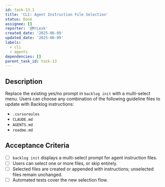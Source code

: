 ```yaml
---
id: task-13.1
title: 'CLI: Agent Instruction File Selection'
status: Done
assignee: []
reporter: '@MrLesk'
created_date: '2025-06-09'
updated_date: '2025-06-09'
labels:
  - cli
  - agents
dependencies: []
parent_task_id: task-13
---
```


## Description

Replace the existing yes/no prompt in `backlog init` with a multi-select menu. Users can choose any combination of the following guideline files to update with Backlog instructions:

- `.cursoreules`
- `CLAUDE.md`
- `AGENTS.md`
- `readme.md`

## Acceptance Criteria

- [ ] `backlog init` displays a multi-select prompt for agent instruction files.
- [ ] Users can select one or more files, or skip entirely.
- [ ] Selected files are created or appended with instructions; unselected files remain unchanged.
- [ ] Automated tests cover the new selection flow.
